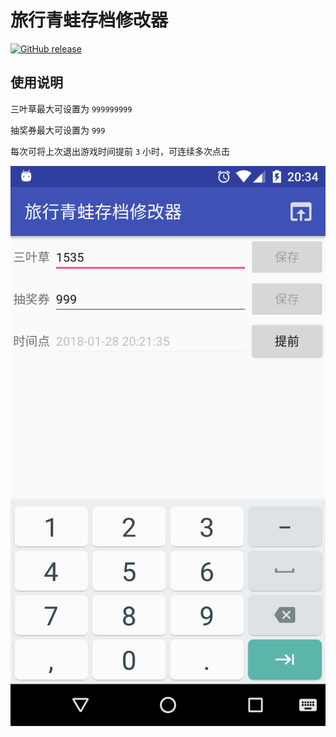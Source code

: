 旅行青蛙存档修改器
===

[![GitHub release](https://img.shields.io/github/release/aa65535/TabikaeruArchiveModifier.svg)](https://github.com/aa65535/TabikaeruArchiveModifier/releases/latest)

使用说明
---

三叶草最大可设置为 `999999999`

抽奖券最大可设置为 `999`

每次可将上次退出游戏时间提前 `3` 小时，可连续多次点击

![](./screenshot/device-2018-01-28-203436.png)
